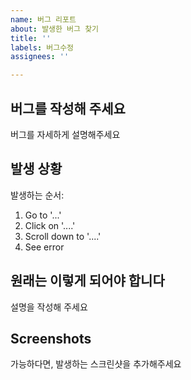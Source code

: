 ```yaml
---
name: 버그 리포트
about: 발생한 버그 찾기
title: ''
labels: 버그수정
assignees: ''

---
```


## **버그를 작성해 주세요**
버그를 자세하게 설명해주세요

## **발생 상황**

발생하는 순서:
1. Go to '...'
2. Click on '....'
3. Scroll down to '....'
4. See error

## **원래는 이렇게 되어야 합니다**
설명을 작성해 주세요

## **Screenshots**
가능하다면, 발생하는 스크린샷을 추가해주세요
